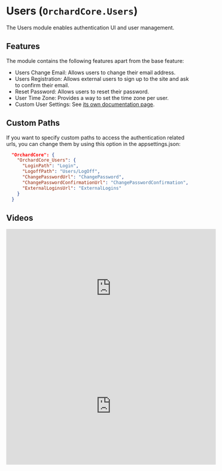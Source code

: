 # Users (`OrchardCore.Users`)

The Users module enables authentication UI and user management.

## Features

The module contains the following features apart from the base feature:

- Users Change Email: Allows users to change their email address.
- Users Registration: Allows external users to sign up to the site and ask to confirm their email.
- Reset Password: Allows users to reset their password.
- User Time Zone: Provides a way to set the time zone per user.
- Custom User Settings: See [its own documentation page](CustomUserSettings/README.md).

## Custom Paths

If you want to specify custom paths to access the authentication related urls, you can change them by using this option in the appsettings.json:

``` json
  "OrchardCore": {
    "OrchardCore_Users": {
      "LoginPath": "Login",
      "LogoffPath": "Users/LogOff",
      "ChangePasswordUrl": "ChangePassword",
      "ChangePasswordConfirmationUrl": "ChangePasswordConfirmation",
      "ExternalLoginsUrl": "ExternalLogins"
    }
  }
```

## Videos

<iframe width="560" height="315" src="https://www.youtube-nocookie.com/embed/78m04Inmilw" title="YouTube video player" frameborder="0" allow="accelerometer; autoplay; clipboard-write; encrypted-media; gyroscope; picture-in-picture" allowfullscreen></iframe>

<iframe width="560" height="315" src="https://www.youtube-nocookie.com/embed/ZgDkWUi2HGs" title="YouTube video player" frameborder="0" allow="accelerometer; autoplay; clipboard-write; encrypted-media; gyroscope; picture-in-picture" allowfullscreen></iframe>
